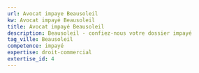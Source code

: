 ```yaml
---
url: Avocat impaye Beausoleil
kw: Avocat impayé Beausoleil
title: Avocat impayé Beausoleil
description: Beausoleil - confiez-nous votre dossier impayé
tag_ville: Beausoleil
competence: impayé
expertise: droit-commercial
extertise_id: 4
---
```

